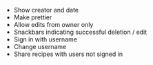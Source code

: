 - Show creator and date
- Make prettier
- Allow edits from owner only
- Snackbars indicating successful deletion / edit
- Sign in with username
- Change username
- Share recipes with users not signed in
